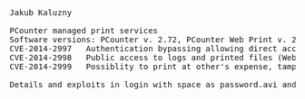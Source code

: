<pre>
Jakub Kaluzny

PCounter managed print services
Software versions: PCounter v. 2.72, PCounter Web Print v. 2011.10.27, PCounter for Lexmark v. 2013.12.03
CVE-2014-2997	Authentication bypassing allowing direct access to print queues (use space as a password!)
CVE-2014-2998	Public access to logs and printed files (Web Print, lack of data access control, IDOR)
CVE-2014-2999	Possiblity to print at other's expense, tampering the accountability

Details and exploits in login_with_space_as_password.avi and ../presentations/In the middle of printers - (in)security of pull printing solutions/HITB-Kaluzny_final.pdf
</pre>
